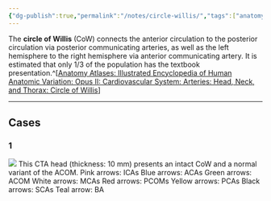 ```yaml
---
{"dg-publish":true,"permalink":"/notes/circle-willis/","tags":["anatomy","CTA"],"created":"2023-09-27T17:21:02.519-07:00","updated":"2023-09-28T13:53:24.024-07:00"}
---
```


The **circle of Willis** (CoW) connects the anterior circulation to the posterior circulation via posterior communicating arteries, as well as the left hemisphere to the right hemisphere via anterior communicating artery. It is estimated that only 1/3 of the population has the textbook presentation.^[[Anatomy Atlases: Illustrated Encyclopedia of Human Anatomic Variation: Opus II: Cardiovascular System: Arteries: Head, Neck, and Thorax: Circle of Willis](https://www.anatomyatlases.org/AnatomicVariants/Cardiovascular/Text/Arteries/CircleofWillis.shtml)]

---

## Cases 
### 1

![](https://i.imgur.com/CK9YHDt.jpg)
This CTA head (thickness: 10 mm) presents an intact CoW and a normal variant of the ACOM.
Pink arrows: ICAs
Blue arrows: ACAs
Green arrows: ACOM
White arrows: MCAs
Red arrows: PCOMs
Yellow arrows: PCAs
Black arrows: SCAs
Teal arrow: BA